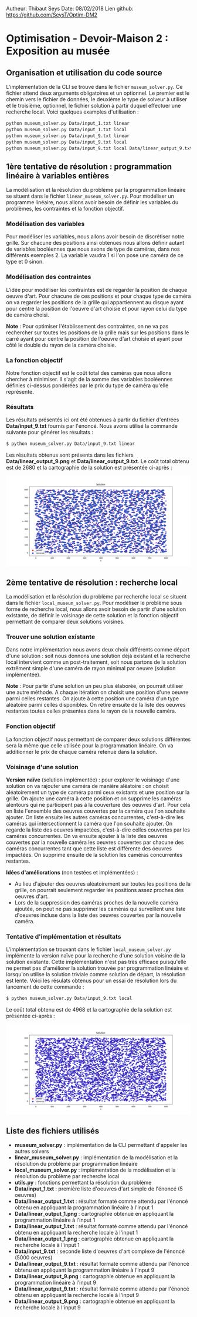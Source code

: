 Autheur: Thibaut Seys
Date: 08/02/2018
Lien github: https://github.com/SeysT/Optim-DM2

# Optimisation - Devoir-Maison 2 : Exposition au musée

## Organisation et utilisation du code source

L'implémentation de la CLI se trouve dans le fichier `museum_solver.py`. Ce fichier attend deux arguments obligatoires et un optionnel. Le premier est le chemin vers le fichier de données, le deuxième le type de solveur à utiliser et le troisième, optionnel, le fichier solution à partir duquel effectuer une recherche local. Voici quelques examples d'utilisation :
```sh
python museum_solver.py Data/input_1.txt linear
python museum_solver.py Data/input_1.txt local
python museum_solver.py Data/input_9.txt linear
python museum_solver.py Data/input_9.txt local
python museum_solver.py Data/input_9.txt local Data/linear_output_9.txt
```

## 1ère tentative de résolution : programmation linéaire à variables entières

La modélisation et la résolution du problème par la programmation linéaire se situent dans le fichier `linear_museum_solver.py`. Pour modéliser un programme linéaire, nous allons avoir besoin de définir les variables du problèmes, les contraintes et la fonction objectif.

### Modélisation des variables

Pour modéliser les variables, nous allons avoir besoin de discrétiser notre grille. Sur chacune des positions ainsi obtenues nous allons définir autant de variables booléennes que nous avons de type de caméras, dans nos différents exemples 2. La variable vaudra 1 si l'on pose une caméra de ce type et 0 sinon.

### Modélisation des contraintes

L'idée pour modéliser les contraintes est de regarder la position de chaque oeuvre d'art. Pour chacune de ces positions et pour chaque type de caméra on va regarder les positions de la grille qui appartiennent au disque ayant pour centre la position de l'oeuvre d'art choisie et pour rayon celui du type de caméra choisi.

**Note** : Pour optimiser l'établissement des contraintes, on ne va pas rechercher sur toutes les positions de la grille mais sur les positions dans le carré ayant pour centre la position de l'oeuvre d'art choisie et ayant pour côté le double du rayon de la caméra choisie.

### La fonction objectif

Notre fonction objectif est le coût total des caméras que nous allons chercher à minimiser. Il s'agit de la somme des variables booléennes définies ci-dessus pondérées par le prix du type de caméra qu'elle représente.

### Résultats

Les résultats présentés ici ont été obtenues à partir du fichier d'entrées **Data/input_9.txt** fournis par l'énoncé. Nous avons utilisé la commande suivante pour générer les résultats :
```sh
$ python museum_solver.py Data/input_9.txt linear
```
Les résultats obtenus sont présents dans les fichiers **Data/linear_output_9.png** et **Data/linear_output_9.txt**. Le coût total obtenu est de 2680 et la cartographie de la solution est présentée ci-après :

![linear_output_9](https://raw.githubusercontent.com/SeysT/Optim-DM2/master/Data/linear_output_9.png)

## 2ème tentative de résolution : recherche local

La modélisation et la résolution du problème par recherche local se situent dans le fichier `local_museum_solver.py`. Pour modéliser le problème sous forme de recherche local, nous allons avoir besoin de partir d'une solution existante, de définir le voisinage de cette solution et la fonction objectif permettant de comparer deux solutions voisines.

### Trouver une solution existante

Dans notre implémentation nous avons deux choix différents comme départ d'une solution : soit nous donnons une solution déjà existant et la recherche local intervient comme un post-traitement, soit nous partons de la solution extrêment simple d'une caméra de rayon minimal par oeuvre (solution implémentée).

**Note** : Pour partir d'une solution un peu plus élaborée, on pourrait utiliser une autre méthode. A chaque itération on choisit une position d'une oeuvre parmi celles restantes. On ajoute à cette position une caméra d'un type aléatoire parmi celles disponibles. On retire ensuite de la liste des oeuvres restantes toutes celles présentes dans le rayon de la nouvelle caméra.

### Fonction objectif

La fonction objectif nous permettant de comparer deux solutions différentes sera la même que celle utilisée pour la programmation linéaire. On va additionner le prix de chaque caméra retenue dans la solution.

### Voisinage d'une solution

**Version naïve** (solution implémentée) : pour explorer le voisinage d'une solution on va rajouter une caméra de manière aléatoire : on choisit aléatoirement un type de caméra parmi ceux existants et une position sur la grille. On ajoute une caméra à cette position et on supprime les caméras alentours qui ne participent pas à la couverture des oeuvres d'art. Pour cela on liste l'ensemble des oeuvres couvertes par la caméra que l'on souhaite ajouter. On liste ensuite les autres caméras concurrentes, c'est-à-dire les caméras qui intersectionnent la caméra que l'on souhaite ajouter. On regarde la liste des oeuvres impactées, c'est-à-dire celles couvertes par les caméras concurrentes. On va ensuite ajouter à la liste des oeuvres couvertes par la nouvelle caméra les oeuvres couvertes par chacune des caméras concurrentes tant que cette liste est différente des oeuvres impactées. On supprime ensuite de la solution les caméras concurrentes restantes.

**Idées d'améliorations** (non testées et implémentées) :
- Au lieu d'ajouter des oeuvres aléatoirement sur toutes les positions de la grille, on pourrait seulement regarder les positions assez proches des oeuvres d'art.
- Lors de la suppression des caméras proches de la nouvelle caméra ajoutée, on peut ne pas supprimer les caméras qui surveillent une liste d'oeuvres incluse dans la liste des oeuvres couvertes par la nouvelle caméra.

### Tentative d'implémentation et résultats

L'implémentation se trouvant dans le fichier `local_museum_solver.py` implémente la version naïve pour la recherche d'une solution voisine de la solution existante. Cette implémentation n'est pas très efficace puisqu'elle ne permet pas d'améliorer la solution trouvée par programmation linéaire et lorsqu'on utilise la solution triviale comme solution de départ, la résolution est lente. Voici les résulats obtenus pour un essai de résolution lors du lancement de cette commande :
```sh
$ python museum_solver.py Data/input_9.txt local
```
Le coût total obtenu est de 4968 et la cartographie de la solution est présentée ci-après :

![local_output_9](https://raw.githubusercontent.com/SeysT/Optim-DM2/master/Data/local_output_9.png)

## Liste des fichiers utilisés

- **museum_solver.py** : implémentation de la CLI permettant d'appeler les autres solvers
- **linear_museum_solver.py** : implémentation de la modélisation et la résolution du problème par programmation linéaire
- **local_museum_solver.py** : implémentation de la modélisation et la résolution du problème par recherche local
- **utils.py** : fonctions permettant la résolution du problème
- **Data/input_1.txt** : première liste d'oeuvres d'art simple de l'énoncé (5 oeuvres)
- **Data/linear_output_1.txt** : résultat formaté comme attendu par l'énoncé obtenu en appliquant la programmation linéaire à l'input 1
- **Data/linear_output_1.png** : cartographie obtenue en appliquant la programmation linéaire à l'input 1
- **Data/linear_output_1.txt** : résultat formaté comme attendu par l'énoncé obtenu en appliquant la recherche locale à l'input 1
- **Data/linear_output_1.png** : cartographie obtenue en appliquant la recherche locale à l'input 1
- **Data/input_9.txt** : seconde liste d'oeuvres d'art complexe de l'énoncé (5000 oeuvres)
- **Data/linear_output_9.txt** : résultat formaté comme attendu par l'énoncé obtenu en appliquant la programmation linéaire à l'input 9
- **Data/linear_output_9.png** : cartographie obtenue en appliquant la programmation linéaire à l'input 9
- **Data/linear_output_9.txt** : résultat formaté comme attendu par l'énoncé obtenu en appliquant la recherche locale à l'input 9
- **Data/linear_output_9.png** : cartographie obtenue en appliquant la recherche locale à l'input 9
